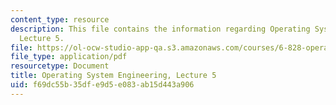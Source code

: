 ```yaml
---
content_type: resource
description: This file contains the information regarding Operating System Engineering,
  Lecture 5.
file: https://ol-ocw-studio-app-qa.s3.amazonaws.com/courses/6-828-operating-system-engineering-fall-2012/f69dc55b35dfe9d5e083ab15d443a906_MIT6_828F12_lec5_notes.pdf
file_type: application/pdf
resourcetype: Document
title: Operating System Engineering, Lecture 5
uid: f69dc55b-35df-e9d5-e083-ab15d443a906
---
```

